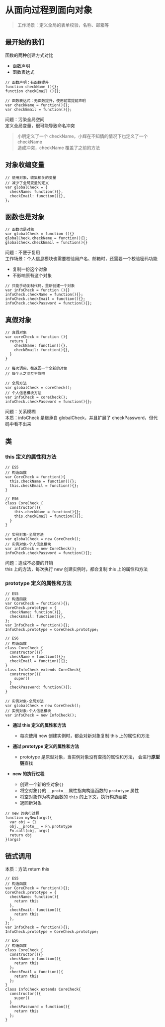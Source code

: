 # 从面向过程到面向对象

> 工作场景：定义全局的表单校验，名称、邮箱等

## 最开始的我们

函数的两种创建方式对比

- 函数声明
- 函数表达式

```JS
// 函数声明：有函数提升
function checkName (){};
function checkEmail (){};
```

```JS
// 函数表达式：无函数提升，使用前需提前声明
var checkName = function(){};
var checkEmail = function(){};
```

问题：污染全局空间  
定义全局变量，很可能导致命名冲突

> 小明定义了一个 checkName，小辉在不知情的情况下也定义了一个 checkName  
> 造成冲突，checkName 覆盖了之前的方法

## 对象收编变量

```JS
// 使用对象，收集相关的变量
// 减少了全局变量的定义
var globalCheck = {
  checkName: function(){},
  checkEmail: function(){},
};
```

## 函数也是对象

```JS
// 函数也是对象
var globalCheck = function (){}
globalCheck.checkName = function(){};
globalCheck.checkEmail = function(){}
```

问题：不便于复用  
工作场景：个人信息模块也需要校验用户名、邮箱时，还需要一个校验密码功能

- 复制一份这个对象
- 不影响原有这个对象

```JS
// 只能手动复制代码，重新创建一个对象
var infoCheck = function (){}
infoCheck.checkName = function(){};
infoCheck.checkEmail = function(){};
infoCheck.checkPassword = function(){};
```

## 真假对象

```JS
// 真假对象
var coreCheck = function (){
  return {
    checkName: function(){},
    checkEmail: function(){},
  }
}

// 每次调用，都返回一个全新的对象
// 每个人之间互不影响

// 全局方法
var globalCheck = coreCheck();
// 个人信息模块方法
var infoCheck = coreCheck();
infoCheck.checkPassword = function(){};

```

问题：关系模糊  
本质：infoCheck 是继承自 globalCheck，并且扩展了 checkPassword，但代码中看不出来

## 类

### this 定义的属性和方法

```JS
// ES5
// 构造函数
var CoreCheck = function(){
  this.checkName = function(){};
  this.checkEmail = function(){};
}
```

```JS
// ES6
class CoreCheck {
  constructor(){
    this.checkName = function(){};
    this.checkEmail = function(){};
  }
}
```

```JS
// 实例对象-全局方法
var globalCheck = new CoreCheck();
// 实例对象-个人信息模块
var infoCheck = new CoreCheck();
infoCheck.checkPassword = function(){};
```

问题：造成不必要的开销  
this 上的方法，每次执行 new 创建实例时，都会复制 this 上的属性和方法

### prototype 定义的属性和方法

```JS
// ES5
// 构造函数
var CoreCheck = function(){};
CoreCheck.prototype = {
  checkName: function(){},
  checkEmail: function(){},
};
var InfoCheck = function(){};
InfoCheck.prototype = CoreCheck.prototype;
```

```JS
// ES6
// 构造函数
class CoreCheck {
  constructor(){}
  checkName = function(){};
  checkEmail = function(){};
}
class InfoCheck extends CoreCheck{
  constructor(){
    super()
  }
  checkPassword: function(){};
}
```

```JS
// 实例对象-全局方法
var globalCheck = new CoreCheck();
// 实例对象-个人信息模块
var infoCheck = new InfoCheck();
```

- **通过 this 定义的属性和方法**
  - 每次使用 new 创建实例时，都会对新对象复制 this 上的属性和方法
- **通过 prototype 定义的属性和方法**

  - prototype 是原型对象，当实例对象没有查找的属性和方法， 会进行**原型链**查找

- **new 的执行过程**
  - 创建一个新的空对象`{}`
  - 将空对象`{}`的 `__proto__` 属性指向构造函数的 `prototype` 属性
  - 将空对象作为构造函数的 `this` 的上下文，执行构造函数
  - 返回新对象

```JS
// new 的执行过程
function myNew(args){
  var obj = {}
  obj.__proto__ = Fn.prototype
  Fn.call(obj, args)
  return obj
}(args)
```

## 链式调用

本质：方法 return this

```JS
// ES5
// 构造函数
var CoreCheck = function(){};
CoreCheck.prototype = {
  checkName: function(){
    return this
  },
  checkEmail: function(){
    return this
  },
};
var InfoCheck = function(){};
InfoCheck.prototype = CoreCheck.prototype;
```

```JS
// ES6
// 构造函数
class CoreCheck {
  constructor(){}
  checkName = function(){
    return this
  };
  checkEmail = function(){
    return this
  };
}
class InfoCheck extends CoreCheck{
  constructor(){
    super()
  }
  checkPassword = function(){
    return this
  };
}
```
